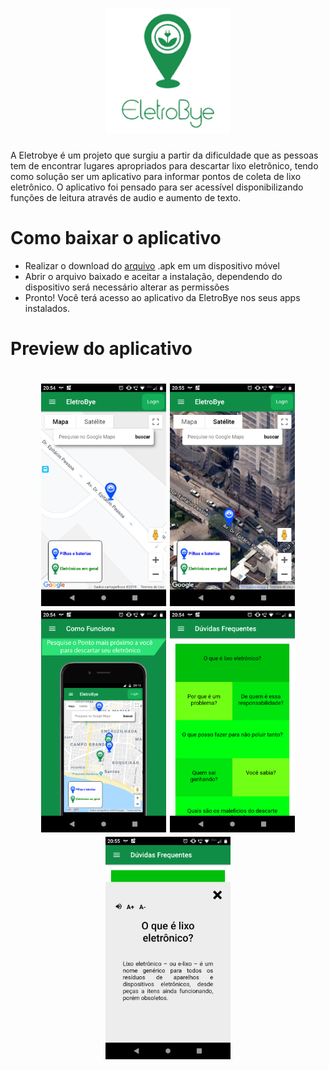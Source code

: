 <h1 align="center">
  <img alt="EletroBye" title="EletroBye" src="eletrobye_logo.png" width="200px" />
</h1>

<p>
  A Eletrobye é um projeto que surgiu a partir da dificuldade que as pessoas tem de encontrar lugares apropriados para descartar lixo eletrônico, tendo como solução ser um aplicativo para informar pontos de coleta de lixo eletrônico.
  O aplicativo foi pensado para ser acessível disponibilizando funções de leitura através de audio e aumento de texto.
</p>

# Como baixar o aplicativo

- Realizar o download do <a href="https://drive.google.com/open?id=10JDHQd4LvfHNg8ykMtUwEl0iJcRlN33E">arquivo</a> .apk em um dispositivo móvel
- Abrir o arquivo baixado e aceitar a instalação, dependendo do dispositivo será necessário alterar as permissões
- Pronto! Você terá acesso ao aplicativo da EletroBye nos seus apps instalados.

# Preview do aplicativo

<h1 align="center">
  <img alt="EletroBye" title="EletroBye" src="screenshot05.png" width="200px" />
  <img alt="EletroBye" title="EletroBye" src="screenshot04.png" width="200px" />
  <br />
  <img alt="EletroBye" title="EletroBye" src="screenshot01.png" width="200px" />
  <img alt="EletroBye" title="EletroBye" src="screenshot02.png" width="200px" />
  <img alt="EletroBye" title="EletroBye" src="screenshot03.png" width="200px" />
</h1>
